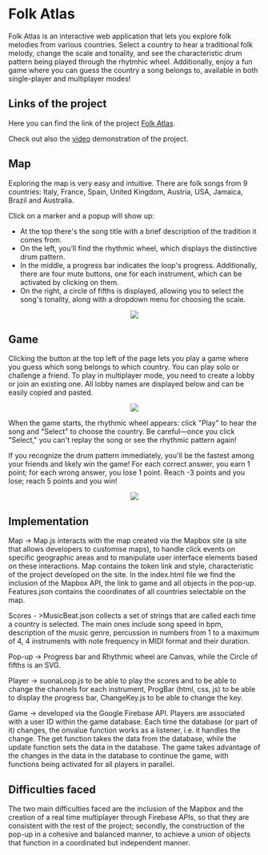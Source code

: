 # Folk Atlas

Folk Atlas is an interactive web application that lets you explore folk melodies from various countries. Select a country to hear a traditional folk melody, change the scale and tonality, and see the characteristic drum pattern being played through the rhytmhic wheel. Additionally, enjoy a fun game where you can guess the country a song belongs to, available in both single-player and multiplayer modes!

## Links of the project
Here you can find the link of the project [Folk Atlas](https://diegopini.github.io/ACTaM-2023-2024/).

Check out also the [video](https://www.youtube.com/watch?v=mSk8SOocMwI) demonstration of the project.

## Map

Exploring the map is very easy and intuitive. 
There are folk songs from 9 countries: Italy, France, Spain, United Kingdom, Austria, USA, Jamaica, Brazil and Australia.

Click on a marker and a popup will show up: 
- At the top there's the song title with a brief description of the tradition it comes from.
- On the left, you’ll find the rhythmic wheel, which displays the distinctive drum pattern.
- In the middle, a progress bar indicates the loop's progress. Additionally, there are four mute buttons, one for each instrument, which can be activated by clicking on them.
- On the right, a circle of fifths is displayed, allowing you to select the song's tonality, along with a dropdown menu for choosing the scale.

<p align="center">
   <img src="https://github.com/DiegoPini/ACTaM-2023-2024/assets/127502273/ff5aa33d-ee3c-413f-98a3-7c43047cf011">
</p>


## Game


Clicking the button at the top left of the page lets you play a game where you guess which song belongs to which country. You can play solo or challenge a friend. To play in multiplayer mode, you need to create a lobby or join an existing one. All lobby names are displayed below and can be easily copied and pasted.

<p align="center">
   <img src="https://github.com/DiegoPini/ACTaM-2023-2024/assets/127502273/85c6ccbc-6489-4b49-8452-c99bd9210260">
</p>

When the game starts, the rhythmic wheel appears: click "Play" to hear the song and "Select" to choose the country. Be careful—once you click "Select," you can't replay the song or see the rhythmic pattern again!

If you recognize the drum pattern immediately, you'll be the fastest among your friends and likely win the game! For each correct answer, you earn 1 point; for each wrong answer, you lose 1 point. Reach -3 points and you lose; reach 5 points and you win!

<p align="center">
   <img src="https://github.com/DiegoPini/ACTaM-2023-2024/assets/127502273/bcf6794e-76b1-4efd-b4da-f4b994fec0ae">
</p>



## Implementation


Map -> Map.js interacts with the map created via the Mapbox site (a site that allows developers to customise maps), to handle click events on specific geographic areas and to manipulate user interface elements based on these interactions. Map contains the token link and style, characteristic of the project developed on the site. In the index.html file we find the inclusion of the Mapbox API, the link to game and all objects in the pop-up. Features.json contains the coordinates of all countries selectable on the map.

Scores - >MusicBeat.json collects a set of strings that are called each time a country is selected. The main ones include song speed in bpm, description of the music genre, percussion in numbers from 1 to a maximum of 4, 4 instruments with note frequency in MIDI format and their duration. 

Pop-up -> Progress bar and Rhythmic wheel are Canvas, while the Circle of fifths is an SVG.

Player -> suonaLoop.js to be able to play the scores and to be able to change the channels for each instrument, ProgBar (html, css, js) to be able to display the progress bar, ChangeKey.js to be able to change the key.

Game -> developed via the Google Firebase API. Players are associated with a user ID within the game database. Each time the database (or part of it) changes, the onvalue function works as a listener, i.e. it handles the change. The get function takes the data from the database, while the update function sets the data in the database. The game takes advantage of the changes in the data in the database to continue the game, with functions being activated for all players in parallel.


## Difficulties faced

The two main difficulties faced are the inclusion of the Mapbox and the creation of a real time multiplayer through Firebase APIs, so that they are consistent with the rest of the project; secondly, the construction of the pop-up in a cohesive and balanced manner, to achieve a union of objects that function in a coordinated but independent manner.

